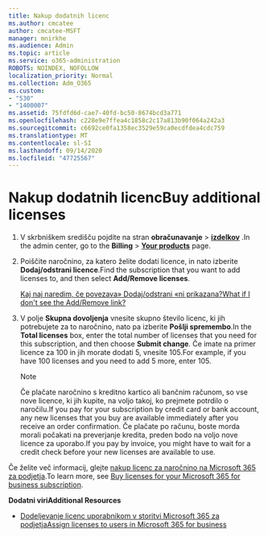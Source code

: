 ```yaml
---
title: Nakup dodatnih licenc
ms.author: cmcatee
author: cmcatee-MSFT
manager: mnirkhe
ms.audience: Admin
ms.topic: article
ms.service: o365-administration
ROBOTS: NOINDEX, NOFOLLOW
localization_priority: Normal
ms.collection: Adm_O365
ms.custom:
- "530"
- "1400007"
ms.assetid: 75fdfd6d-cae7-40fd-bc50-8674bcd3a771
ms.openlocfilehash: c228e9e7ffea4c1858c2c17a813b90f064a242a3
ms.sourcegitcommit: c6692ce0fa1358ec3529e59ca0ecdfdea4cdc759
ms.translationtype: MT
ms.contentlocale: sl-SI
ms.lasthandoff: 09/14/2020
ms.locfileid: "47725567"
---
```

# <a name="buy-additional-licenses"></a><span data-ttu-id="6f142-102">Nakup dodatnih licenc</span><span class="sxs-lookup"><span data-stu-id="6f142-102">Buy additional licenses</span></span>

1. <span data-ttu-id="6f142-103">V skrbniškem središču pojdite na stran **obračunavanje** \> **[izdelkov](https://go.microsoft.com/fwlink/p/?linkid=842054)** .</span><span class="sxs-lookup"><span data-stu-id="6f142-103">In the admin center, go to the **Billing** \> **[Your products](https://go.microsoft.com/fwlink/p/?linkid=842054)** page.</span></span>

2. <span data-ttu-id="6f142-104">Poiščite naročnino, za katero želite dodati licence, in nato izberite **Dodaj/odstrani licence**.</span><span class="sxs-lookup"><span data-stu-id="6f142-104">Find the subscription that you want to add licenses to, and then select **Add/Remove licenses**.</span></span>

    [<span data-ttu-id="6f142-105">Kaj naj naredim, če povezava» Dodaj/odstrani «ni prikazana?</span><span class="sxs-lookup"><span data-stu-id="6f142-105">What if I don't see the Add/Remove link?</span></span>](https://docs.microsoft.com/microsoft-365/commerce/licenses/buy-licenses)

3. <span data-ttu-id="6f142-106">V polje **Skupna dovoljenja** vnesite skupno število licenc, ki jih potrebujete za to naročnino, nato pa izberite **Pošlji spremembo**.</span><span class="sxs-lookup"><span data-stu-id="6f142-106">In the **Total licenses** box, enter the total number of licenses that you need for this subscription, and then choose **Submit change**.</span></span> <span data-ttu-id="6f142-107">Če imate na primer licence za 100 in jih morate dodati 5, vnesite 105.</span><span class="sxs-lookup"><span data-stu-id="6f142-107">For example, if you have 100 licenses and you need to add 5 more, enter 105.</span></span>

    > [!NOTE]
    > <span data-ttu-id="6f142-108">Če plačate naročnino s kreditno kartico ali bančnim računom, so vse nove licence, ki jih kupite, na voljo takoj, ko prejmete potrdilo o naročilu.</span><span class="sxs-lookup"><span data-stu-id="6f142-108">If you pay for your subscription by credit card or bank account, any new licenses that you buy are available immediately after you receive an order confirmation.</span></span> <span data-ttu-id="6f142-109">Če plačate po računu, boste morda morali počakati na preverjanje kredita, preden bodo na voljo nove licence za uporabo.</span><span class="sxs-lookup"><span data-stu-id="6f142-109">If you pay by invoice, you might have to wait for a credit check before your new licenses are available to use.</span></span>

<span data-ttu-id="6f142-110">Če želite več informacij, glejte [nakup licenc za naročnino na Microsoft 365 za podjetja](https://docs.microsoft.com/microsoft-365/commerce/licenses/buy-licenses).</span><span class="sxs-lookup"><span data-stu-id="6f142-110">To learn more, see [Buy licenses for your Microsoft 365 for business subscription](https://docs.microsoft.com/microsoft-365/commerce/licenses/buy-licenses).</span></span>  

<span data-ttu-id="6f142-111">**Dodatni viri**</span><span class="sxs-lookup"><span data-stu-id="6f142-111">**Additional Resources**</span></span>

- [<span data-ttu-id="6f142-112">Dodeljevanje licenc uporabnikom v storitvi Microsoft 365 za podjetja</span><span class="sxs-lookup"><span data-stu-id="6f142-112">Assign licenses to users in Microsoft 365 for business</span></span>](https://docs.microsoft.com/microsoft-365/admin/add-users/add-users)